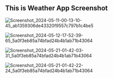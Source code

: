 ## This is Weather App Screenshot

![Screenshot_2024-05-11-00-13-10-45_ab1359306de43320f9557c797b1c4be5](https://github.com/sahilpvns/Weather-App-MVVM-Android/assets/68979700/07eb6e06-4279-4aa6-914f-c6ee6eaa85e1)

![Screenshot_2024-05-12-17-52-39-65_5a0f3eb85a74bfad24b4b1ab71b43064](https://github.com/sahilpvns/Weather-App-MVVM-Android/assets/68979700/fa79869a-5db1-4e1a-8c4c-6f74e835caa4)

![Screenshot_2024-05-21-01-42-03-31_5a0f3eb85a74bfad24b4b1ab71b43064](https://github.com/sahilpvns/Weather-App-MVVM-Android/assets/68979700/46e9bd8d-217d-4f6c-a60c-e51d1d638440)

![Screenshot_2024-05-21-01-42-22-24_5a0f3eb85a74bfad24b4b1ab71b43064](https://github.com/sahilpvns/Weather-App-MVVM-Android/assets/68979700/9d5fe007-96d2-45d9-bc97-c48b053048ef)


